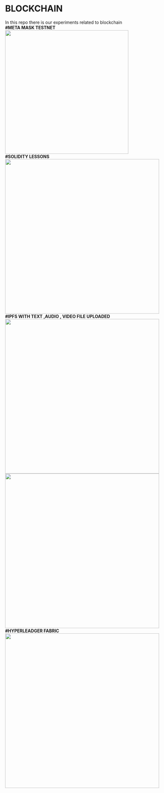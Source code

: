 # BLOCKCHAIN
In this repo there is our experiments related to blockchain 
<br>
<b>#META MASK TESTNET</b>
<br>
<img src="https://github.com/user-attachments/assets/15959bbf-e851-48d7-a5f6-1e192c5c16a8" length ='450' width ="400">
<br>
<b>#SOLIDITY LESSONS</b>
<br>
<img src="https://github.com/user-attachments/assets/39fea481-bde3-42d6-90fe-ec66c4016c57" lenth = "550" width ="500">
<br>
<B> #IPFS WITH TEXT ,AUDIO , VIDEO FILE UPLOADED</B> 
<BR>
<img src = 'https://github.com/user-attachments/assets/501071ba-56e3-4aee-88d9-b3736cd79e84' lenth = "550" width ="500">
<br>
<img src = 'https://github.com/user-attachments/assets/1fe9fbc8-a965-4d64-afc1-119cc3d22779' lenth = "550" width ="500">
<BR>
<b>#HYPERLEADGER FABRIC </b>
<img src = 'https://github.com/user-attachments/assets/f6ef73b7-e6bc-413f-88bc-5c92da66f533' lenth = "550" width ="500">

